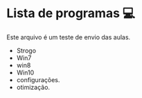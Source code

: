 # Lista de programas :computer:

Este arquivo é um teste de envio das aulas.

- Strogo
- Win7
- win8
- Win10
- configurações.
- otimização.
